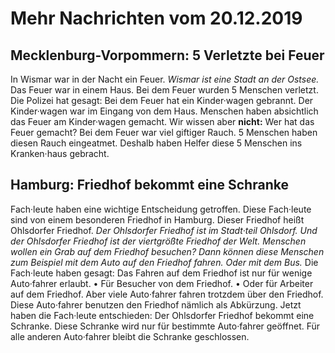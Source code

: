 # Mehr Nachrichten vom 20.12.2019


## Mecklenburg-Vorpommern: 5 Verletzte bei Feuer
In Wismar war in der Nacht ein Feuer. 
*Wismar ist eine Stadt an der Ostsee.* Das Feuer war in einem Haus. Bei dem Feuer wurden 5 Menschen verletzt. Die Polizei hat gesagt: Bei dem Feuer hat ein Kinder·wagen gebrannt. Der Kinder·wagen war im Eingang von dem Haus. Menschen haben absichtlich das Feuer am Kinder·wagen gemacht. Wir wissen aber **nicht:** Wer hat das Feuer gemacht? Bei dem Feuer war viel giftiger Rauch. 5 Menschen haben diesen Rauch eingeatmet. Deshalb haben Helfer diese 5 Menschen ins Kranken·haus gebracht.  

## Hamburg: Friedhof bekommt eine Schranke
Fach·leute haben eine wichtige Entscheidung getroffen. Diese Fach·leute sind von einem besonderen Friedhof in Hamburg. Dieser Friedhof heißt Ohlsdorfer Friedhof. 
*Der Ohlsdorfer Friedhof ist im Stadt·teil Ohlsdorf.* 
*Und der Ohlsdorfer Friedhof ist der viertgrößte Friedhof der Welt.* 
*Menschen wollen ein Grab auf dem Friedhof besuchen?* 
*Dann können diese Menschen zum Beispiel mit dem Auto auf den Friedhof fahren.* 
*Oder mit dem Bus.* Die Fach·leute haben gesagt: Das Fahren auf dem Friedhof ist nur für wenige Auto·fahrer erlaubt. • Für Besucher von dem Friedhof. • Oder für Arbeiter auf dem Friedhof. Aber viele Auto·fahrer fahren trotzdem über den Friedhof. Diese Auto·fahrer benutzen den Friedhof nämlich als Abkürzung. Jetzt haben die Fach·leute entschieden: Der Ohlsdorfer Friedhof bekommt eine Schranke. Diese Schranke wird nur für bestimmte Auto·fahrer geöffnet. Für alle anderen Auto·fahrer bleibt die Schranke geschlossen. 
